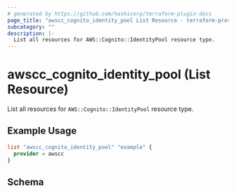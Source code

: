 ```yaml
---
# generated by https://github.com/hashicorp/terraform-plugin-docs
page_title: "awscc_cognito_identity_pool List Resource - terraform-provider-awscc"
subcategory: ""
description: |-
  List all resources for AWS::Cognito::IdentityPool resource type.
---
```


# awscc_cognito_identity_pool (List Resource)

List all resources for `AWS::Cognito::IdentityPool` resource type.

## Example Usage

```terraform
list "awscc_cognito_identity_pool" "example" {
  provider = awscc
}
```

<!-- schema generated by tfplugindocs -->
## Schema
